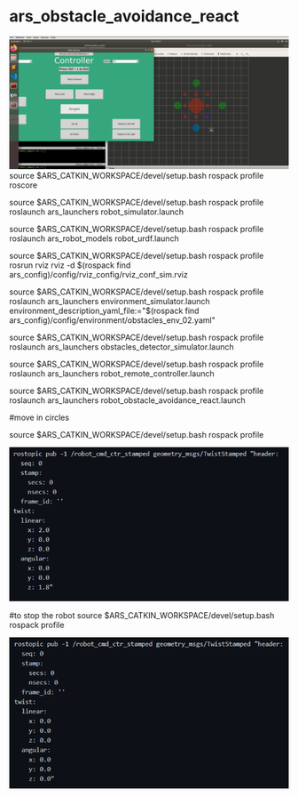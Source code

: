 # ars_obstacle_avoidance_react

![alt text](https://github.com/Moado/Robotics-ROS/blob/main/Homework2/images/A4.PNG?raw=true)
source $ARS_CATKIN_WORKSPACE/devel/setup.bash
rospack profile
roscore 


source $ARS_CATKIN_WORKSPACE/devel/setup.bash
rospack profile
roslaunch ars_launchers robot_simulator.launch


source $ARS_CATKIN_WORKSPACE/devel/setup.bash
rospack profile
roslaunch ars_robot_models robot_urdf.launch


source $ARS_CATKIN_WORKSPACE/devel/setup.bash
rospack profile
rosrun rviz rviz -d $(rospack find ars_config)/config/rviz_config/rviz_conf_sim.rviz


source $ARS_CATKIN_WORKSPACE/devel/setup.bash
rospack profile
roslaunch ars_launchers environment_simulator.launch environment_description_yaml_file:="$(rospack find ars_config)/config/environment/obstacles_env_02.yaml"



source $ARS_CATKIN_WORKSPACE/devel/setup.bash
rospack profile
roslaunch ars_launchers obstacles_detector_simulator.launch


source $ARS_CATKIN_WORKSPACE/devel/setup.bash
rospack profile
roslaunch ars_launchers robot_remote_controller.launch


source $ARS_CATKIN_WORKSPACE/devel/setup.bash
rospack profile
roslaunch ars_launchers robot_obstacle_avoidance_react.launch



#move in circles

source $ARS_CATKIN_WORKSPACE/devel/setup.bash
rospack profile

![alt text](https://github.com/Moado/Robotics-ROS/blob/main/Homework2/images/cercle.PNG?raw=true)



#to stop the robot
source $ARS_CATKIN_WORKSPACE/devel/setup.bash
rospack profile

![alt text](https://github.com/Moado/Robotics-ROS/blob/main/Homework2/images/stop.PNG?raw=true)
